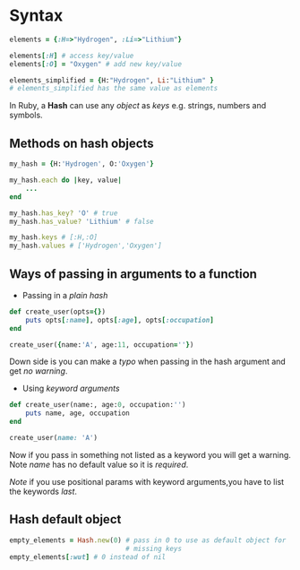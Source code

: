 # Syntax
```ruby
elements = {:H=>"Hydrogen", :Li=>"Lithium"}

elements[:H] # access key/value
elements[:O] = "Oxygen" # add new key/value

elements_simplified = {H:"Hydrogen", Li:"Lithium" } 
# elements_simplified has the same value as elements
```

In Ruby, a **Hash** can use any *object* as *keys* e.g. strings, numbers and symbols.

## Methods on hash objects
```ruby
my_hash = {H:'Hydrogen', O:'Oxygen'}

my_hash.each do |key, value|
	...
end

my_hash.has_key? 'O' # true
my_hash.has_value? 'Lithium' # false

my_hash.keys # [:H,:O]
my_hash.values # ['Hydrogen','Oxygen']
```

## Ways of passing in arguments to a function
- Passing in a *plain hash*
```ruby
def create_user(opts={})
	puts opts[:name], opts[:age], opts[:occupation]
end

create_user({name:'A', age:11, occupation=''})
```
Down side is you can make a *typo* when passing in the hash argument and get *no warning*.

- Using *keyword arguments*
```ruby
def create_user(name:, age:0, occupation:'')
	puts name, age, occupation
end

create_user(name: 'A')
```
Now if you pass in something not listed as a keyword you will get a warning. Note *name* has no default value so it is *required*.

*Note* if you use positional params with keyword arguments,you have to list the keywords *last*.

## Hash default object
```ruby
empty_elements = Hash.new(0) # pass in 0 to use as default object for 
		                     # missing keys
empty_elements[:wut] # 0 instead of nil
```






